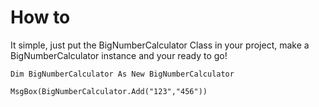 # How to
It simple, just put the BigNumberCalculator Class in your project, make a BigNumberCalculator instance and your ready to go!

```VB
Dim BigNumberCalculator As New BigNumberCalculator

MsgBox(BigNumberCalculator.Add("123","456"))
```

